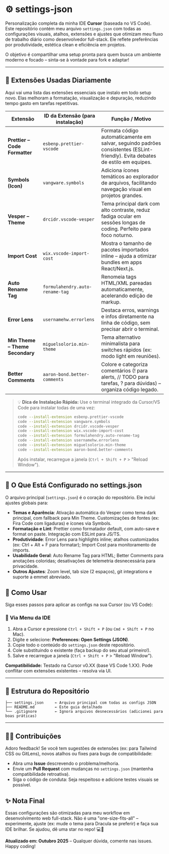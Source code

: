 # ⚙️ settings-json

Personalização completa da minha IDE **Cursor** (baseada no VS Code).  
Este repositório contém meu arquivo `settings.json` com todas as configurações visuais, atalhos, extensões e ajustes que otimizam meu fluxo de trabalho diário como desenvolvedor full-stack. Ele reflete preferências por produtividade, estética clean e eficiência em projetos.

O objetivo é compartilhar uma setup pronta para quem busca um ambiente moderno e focado – sinta-se à vontade para fork e adaptar!

---

## 🧰 Extensões Usadas Diariamente

Aqui vai uma lista das extensões essenciais que instalo em todo setup novo. Elas melhoram a formatação, visualização e depuração, reduzindo tempo gasto em tarefas repetitivas.

| Extensão | ID da Extensão (para instalação) | Função / Motivo |
|----------|-----------------------------------|-----------------|
| **Prettier – Code Formatter** | `esbenp.prettier-vscode` | Formata código automaticamente em salvar, seguindo padrões consistentes (ESLint-friendly). Evita debates de estilo em equipes. |
| **Symbols (Icon)** | `vangware.symbols` | Adiciona ícones temáticos ao explorador de arquivos, facilitando navegação visual em projetos grandes. |
| **Vesper – Theme** | `drcidr.vscode-vesper` | Tema principal dark com alto contraste, reduz fadiga ocular em sessões longas de coding. Perfeito para foco noturno. |
| **Import Cost** | `wix.vscode-import-cost` | Mostra o tamanho de pacotes importados inline – ajuda a otimizar bundles em apps React/Next.js. |
| **Auto Rename Tag** | `formulahendry.auto-rename-tag` | Renomeia tags HTML/XML pareadas automaticamente, acelerando edição de markup. |
| **Error Lens** | `usernamehw.errorlens` | Destaca erros, warnings e infos diretamente na linha de código, sem precisar abrir o terminal. |
| **Min Theme – Theme Secondary** | `miguelsolorio.min-theme` | Tema alternativo minimalista para switches rápidos (ex: modo light em reuniões). |
| **Better Comments** | `aaron-bond.better-comments` | Colore e categoriza comentários (! para alerts, // TODO para tarefas, ? para dúvidas) – organiza código legado. |

> 💡 **Dica de Instalação Rápida:** Use o terminal integrado da Cursor/VS Code para instalar todas de uma vez:
> ```bash
> code --install-extension esbenp.prettier-vscode
> code --install-extension vangware.symbols
> code --install-extension drcidr.vscode-vesper
> code --install-extension wix.vscode-import-cost
> code --install-extension formulahendry.auto-rename-tag
> code --install-extension usernamehw.errorlens
> code --install-extension miguelsolorio.min-theme
> code --install-extension aaron-bond.better-comments
> ```
> Após instalar, recarregue a janela (`Ctrl + Shift + P` > "Reload Window").

---

## 🔧 O Que Está Configurado no settings.json

O arquivo principal (`settings.json`) é o coração do repositório. Ele inclui ajustes globais para:

- **Temas e Aparência**: Ativação automática do Vesper como tema dark principal, com fallback para Min Theme. Customizações de fontes (ex: Fira Code com ligaduras) e ícones via Symbols.
- **Formatação e Lint**: Prettier como formatador default, com auto-save e format on paste. Integração com ESLint para JS/TS.
- **Produtividade**: Error Lens para highlights inline; atalhos customizados (ex: Ctrl + Alt + F para formatar); Import Cost para monitoramento de imports.
- **Usabilidade Geral**: Auto Rename Tag para HTML; Better Comments para anotações coloridas; desativações de telemetria desnecessária para privacidade.
- **Outros Ajustes**: Zoom level, tab size (2 espaços), git integrations e suporte a emmet abreviado.

## 🚀 Como Usar

Siga esses passos para aplicar as configs na sua Cursor (ou VS Code):

### 🧩 **Via Menu da IDE**
1. Abra a Cursor e pressione `Ctrl + Shift + P` (ou `Cmd + Shift + P` no Mac).
2. Digite e selecione: **Preferences: Open Settings (JSON)**.
3. Copie todo o conteúdo do `settings.json` deste repositório.
4. Cole substituindo o existente (faça backup do seu atual primeiro!).
5. Salve e recarregue a janela (`Ctrl + Shift + P` > "Reload Window").

**Compatibilidade:** Testado na Cursor v0.XX (base VS Code 1.XX). Pode conflitar com extensões existentes – resolva via UI.

---

## 📂 Estrutura do Repositório

```
├── settings.json     ← Arquivo principal com todas as configs JSON
├── README.md         ← Este guia detalhado
└── .gitignore        ← Ignora arquivos desnecessários (adicionei para boas práticas)
```

---

## 🧑‍💻 Contribuições

Adoro feedback! Se você tem sugestões de extensões (ex: para Tailwind CSS ou GitLens), novos atalhos ou fixes para bugs de compatibilidade:
- Abra uma **Issue** descrevendo o problema/melhoria.
- Envie um **Pull Request** com mudanças no `settings.json` (mantenha compatibilidade retroativa).
- Siga o código de conduta: Seja respeitoso e adicione testes visuais se possível.

## ✨ Nota Final

Essas configurações são otimizadas para meu workflow em desenvolvimento web full-stack. Não é uma "one-size-fits-all" – experimente, ajuste (ex: mude o tema para Dracula se preferir) e faça sua IDE brilhar. Se ajudou, dê uma star no repo! 💻🚀

**Atualizado em: Outubro 2025** – Qualquer dúvida, comente nas issues. Happy coding!
